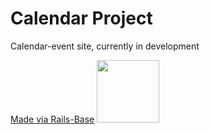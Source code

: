 # Calendar Project

Calendar-event site, currently in development

[Made via Rails-Base](https://github.com/fs/rails-base)
[<img src="http://www.flatstack.com/logo.svg" width="100"/>](http://www.flatstack.com)
